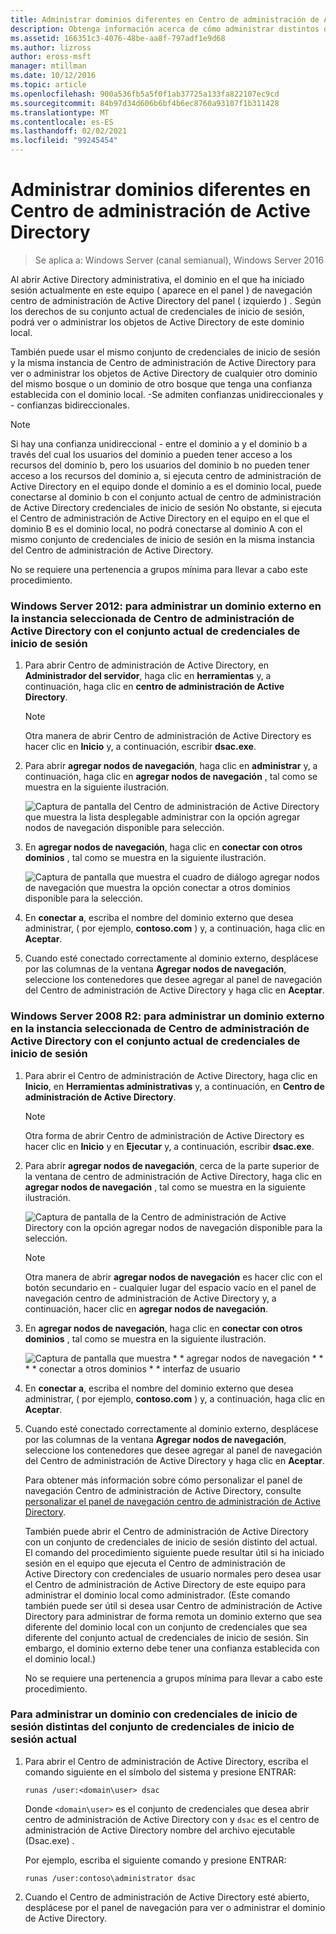 ```yaml
---
title: Administrar dominios diferentes en Centro de administración de Active Directory
description: Obtenga información acerca de cómo administrar distintos dominios en Centro de administración de Active Directory.
ms.assetid: 166351c3-4076-48be-aa8f-797adf1e9d68
ms.author: lizross
author: eross-msft
manager: mtillman
ms.date: 10/12/2016
ms.topic: article
ms.openlocfilehash: 900a536fb5a5f0f1ab37725a133fa822107ec9cd
ms.sourcegitcommit: 84b97d34d606b6bf4b6ec8760a93107f1b311428
ms.translationtype: MT
ms.contentlocale: es-ES
ms.lasthandoff: 02/02/2021
ms.locfileid: "99245454"
---
```

# <a name="manage-different-domains-in-active-directory-administrative-center"></a>Administrar dominios diferentes en Centro de administración de Active Directory

>Se aplica a: Windows Server (canal semianual), Windows Server 2016

  Al abrir Active Directory administrativa, el dominio en el que ha iniciado sesión actualmente en este equipo \( aparece en el panel \) de navegación centro de administración de Active Directory del panel \( izquierdo \) . Según los derechos de su conjunto actual de credenciales de inicio de sesión, podrá ver o administrar los objetos de Active Directory de este dominio local.

 También puede usar el mismo conjunto de credenciales de inicio de sesión y la misma instancia de Centro de administración de Active Directory para ver o administrar los objetos de Active Directory de cualquier otro dominio del mismo bosque o un dominio de otro bosque que tenga una confianza establecida con el dominio local. \-Se admiten confianzas unidireccionales y \- confianzas bidireccionales.

> [!NOTE]
>  Si hay una confianza unidireccional \- entre el dominio a y el dominio b a través del cual los usuarios del dominio a pueden tener acceso a los recursos del dominio b, pero los usuarios del dominio b no pueden tener acceso a los recursos del dominio a, si ejecuta centro de administración de Active Directory en el equipo donde el dominio a es el dominio local, puede conectarse al dominio b con el conjunto actual de centro de administración de Active Directory credenciales de inicio de sesión No obstante, si ejecuta el Centro de administración de Active Directory en el equipo en el que el dominio B es el dominio local, no podrá conectarse al dominio A con el mismo conjunto de credenciales de inicio de sesión en la misma instancia del Centro de administración de Active Directory.

 No se requiere una pertenencia a grupos mínima para llevar a cabo este procedimiento.

### <a name="windows-server-2012-to-manage-a-foreign-domain-in-the-selected-instance-of-active-directory-administrative-center-using-the-current-set-of-logon-credentials"></a>Windows Server 2012: para administrar un dominio externo en la instancia seleccionada de Centro de administración de Active Directory con el conjunto actual de credenciales de inicio de sesión

1.  Para abrir Centro de administración de Active Directory, en **Administrador del servidor**, haga clic en **herramientas** y, a continuación, haga clic en **centro de administración de Active Directory**.

    > [!NOTE]
    >  Otra manera de abrir Centro de administración de Active Directory es hacer clic en **Inicio** y, a continuación, escribir **dsac.exe**.

2.  Para abrir **agregar nodos de navegación**, haga clic en **administrar** y, a continuación, haga clic en **agregar nodos de navegación** , tal como se muestra en la siguiente ilustración.

     ![Captura de pantalla del Centro de administración de Active Directory que muestra la lista desplegable administrar con la opción agregar nodos de navegación disponible para selección.](media/ADDS_ADACAddNavNode.gif)

3.  En **agregar nodos de navegación**, haga clic en **conectar con otros dominios** , tal como se muestra en la siguiente ilustración.

     ![Captura de pantalla que muestra el cuadro de diálogo agregar nodos de navegación que muestra la opción conectar a otros dominios disponible para la selección.](media/ADDS_ADACConnectToDomain.gif)

4.  En **conectar a**, escriba el nombre del dominio externo que desea administrar, \( por ejemplo, **contoso.com** \) y, a continuación, haga clic en **Aceptar**.

5.  Cuando esté conectado correctamente al dominio externo, desplácese por las columnas de la ventana **Agregar nodos de navegación**, seleccione los contenedores que desee agregar al panel de navegación del Centro de administración de Active Directory y haga clic en **Aceptar**.

### <a name="windows-server-2008-r2-to-manage-a-foreign-domain-in-the-selected-instance-of-active-directory-administrative-center-using-the-current-set-of-logon-credentials"></a>Windows Server 2008 R2: para administrar un dominio externo en la instancia seleccionada de Centro de administración de Active Directory con el conjunto actual de credenciales de inicio de sesión

1. Para abrir el Centro de administración de Active Directory, haga clic en **Inicio**, en **Herramientas administrativas** y, a continuación, en **Centro de administración de Active Directory**.

   > [!NOTE]
   >  Otra forma de abrir Centro de administración de Active Directory es hacer clic en **Inicio** y en **Ejecutar** y, a continuación, escribir **dsac.exe**.

2. Para abrir **agregar nodos de navegación**, cerca de la parte superior de la ventana de centro de administración de Active Directory, haga clic en **agregar nodos de navegación** , tal como se muestra en la siguiente ilustración.

    ![Captura de pantalla de la Centro de administración de Active Directory con la opción agregar nodos de navegación disponible para la selección.](media/click_add_nav_nodes.gif)

   > [!NOTE]
   >  Otra manera de abrir **agregar nodos de navegación** es hacer clic con el botón secundario en \- cualquier lugar del espacio vacío en el panel de navegación centro de administración de Active Directory y, a continuación, hacer clic en **agregar nodos de navegación**.

3. En **agregar nodos de navegación**, haga clic en **conectar con otros dominios** , tal como se muestra en la siguiente ilustración.

    ![Captura de pantalla que muestra * * agregar nodos de navegación * * * * conectar a otros dominios * * interfaz de usuario](media/add_nav_nodes.gif)

4. En **conectar a**, escriba el nombre del dominio externo que desea administrar, \( por ejemplo, **contoso.com** \) y, a continuación, haga clic en **Aceptar**.

5. Cuando esté conectado correctamente al dominio externo, desplácese por las columnas de la ventana **Agregar nodos de navegación**, seleccione los contenedores que desee agregar al panel de navegación del Centro de administración de Active Directory y haga clic en **Aceptar**.

   Para obtener más información sobre cómo personalizar el panel de navegación Centro de administración de Active Directory, consulte [personalizar el panel de navegación centro de administración de Active Directory](customize-the-active-directory-administrative-center-navigation-pane.md).

   También puede abrir el Centro de administración de Active Directory con un conjunto de credenciales de inicio de sesión distinto del actual. El comando del procedimiento siguiente puede resultar útil si ha iniciado sesión en el equipo que ejecuta el Centro de administración de Active Directory con credenciales de usuario normales pero desea usar el Centro de administración de Active Directory de este equipo para administrar el dominio local como administrador. \(Este comando también puede ser útil si desea usar Centro de administración de Active Directory para administrar de forma remota un dominio externo que sea diferente del dominio local con un conjunto de credenciales que sea diferente del conjunto actual de credenciales de inicio de sesión. Sin embargo, el dominio externo debe tener una confianza establecida con el dominio local.\)

   No se requiere una pertenencia a grupos mínima para llevar a cabo este procedimiento.

### <a name="to-manage-a-domain-using-logon-credentials-that-are-different-from-the-current-set-of-logon-credentials"></a>Para administrar un dominio con credenciales de inicio de sesión distintas del conjunto de credenciales de inicio de sesión actual

1.  Para abrir el Centro de administración de Active Directory, escriba el comando siguiente en el símbolo del sistema y presione ENTRAR:

     `runas /user:<domain\user> dsac`

     Donde `<domain\user>` es el conjunto de credenciales que desea abrir centro de administración de Active Directory con y `dsac` es el centro de administración de Active Directory nombre del archivo ejecutable \(Dsac.exe\) .

     Por ejemplo, escriba el siguiente comando y presione ENTRAR:

     `runas /user:contoso\administrator dsac`

2.  Cuando el Centro de administración de Active Directory esté abierto, desplácese por el panel de navegación para ver o administrar el dominio de Active Directory.



